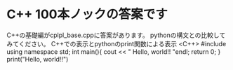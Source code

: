 # C++ 100本ノックの答案です
C++の基礎編がcplpl_base.cppに答案があります。
pythonの構文との比較してみてください。
C++での表示とpythonのprint関数による表示
<C++>
#include <iostream>
using namespace std;
int main(){
  cout << " Hello, world!! "endl;
  return 0;
  }
<python>
 print("Hello, world!!")
